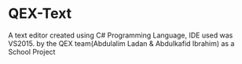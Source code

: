 # QEX-Text
A text editor created using C# Programming Language, IDE used was VS2015. by the QEX team(Abdulalim Ladan &amp; Abdulkafid Ibrahim) as a School Project
